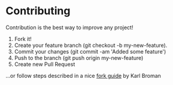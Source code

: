 # Contributing

Contribution is the best way to improve any project!

1. Fork it!
1. Create your feature branch (git checkout -b my-new-feature).
1. Commit your changes (git commit -am 'Added some feature')
1. Push to the branch (git push origin my-new-feature)
1. Create new Pull Request

...or follow steps described in a nice [fork guide](http://kbroman.org/github_tutorial/pages/fork.html) by Karl Broman
